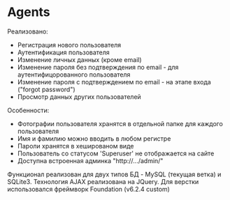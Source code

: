 # Agents
Реализовано:
  - Регистрация нового пользователя
  - Аутентификация пользователя
  - Изменение личных данных (кроме email)
  - Изменение пароля без подтверждения по email - для аутентифицорованного пользователя
  - Изменение пароля с подтверждением по email - на этапе входа ("forgot password")
  - Просмотр данных других пользователей
  
Особенности:
  - Фотографии пользователя хранятся в отдельной папке для каждого пользователя
  - Имя и фамилию можно вводить в любом регистре
  - Пароли хранятся в хешированом виде
  - Пользователь со статусом 'Superuser' не отображается на сайте
  - Доступна встроенная админка "http://.../admin/"
  
  Функционал реализован для двух типов БД - MySQL (текущая ветка) и SQLite3. Технология AJAX реализована на JQuery. 
  Для верстки использовался фреймворк Foundation (v6.2.4 custom)
